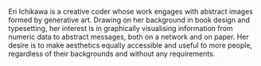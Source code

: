 Eri Ichikawa is a creative coder whose work engages with abstract images formed by generative art. Drawing on her background in book design and typesetting, her interest is in graphically visualising information from numeric data to abstract messages, both on a network and on paper. Her desire is to make aesthetics equally accessible and useful to more people, regardless of their backgrounds and without any requirements.